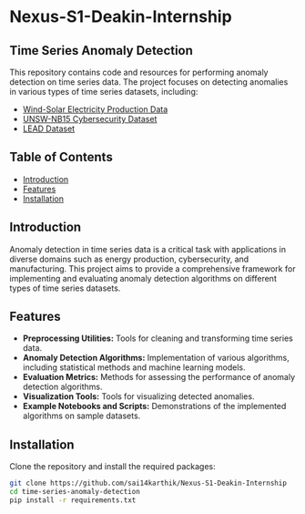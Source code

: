 # Nexus-S1-Deakin-Internship

## Time Series Anomaly Detection

This repository contains code and resources for performing anomaly detection on time series data. The project focuses on detecting anomalies in various types of time series datasets, including:

- [Wind-Solar Electricity Production Data](https://www.kaggle.com/datasets/henriupton/wind-solar-electricity-production)
- [UNSW-NB15 Cybersecurity Dataset](https://research.unsw.edu.au/projects/unsw-nb15-dataset)
- [LEAD Dataset](https://github.com/samy101/lead-dataset)

## Table of Contents

- [Introduction](#introduction)
- [Features](#features)
- [Installation](#installation)


## Introduction

Anomaly detection in time series data is a critical task with applications in diverse domains such as energy production, cybersecurity, and manufacturing. This project aims to provide a comprehensive framework for implementing and evaluating anomaly detection algorithms on different types of time series datasets.

## Features

- **Preprocessing Utilities:** Tools for cleaning and transforming time series data.
- **Anomaly Detection Algorithms:** Implementation of various algorithms, including statistical methods and machine learning models.
- **Evaluation Metrics:** Methods for assessing the performance of anomaly detection algorithms.
- **Visualization Tools:** Tools for visualizing detected anomalies.
- **Example Notebooks and Scripts:** Demonstrations of the implemented algorithms on sample datasets.

## Installation

Clone the repository and install the required packages:

```bash
git clone https://github.com/sai14karthik/Nexus-S1-Deakin-Internship
cd time-series-anomaly-detection
pip install -r requirements.txt
